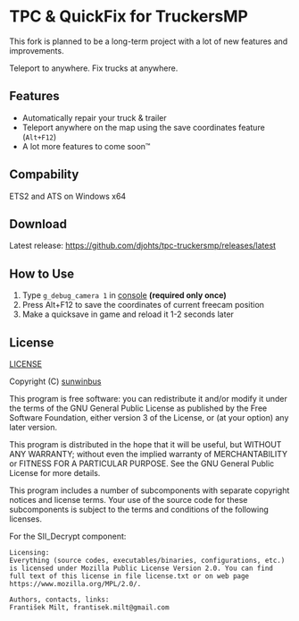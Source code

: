 # TPC & QuickFix for TruckersMP

This fork is planned to be a long-term project with a lot of new features and improvements.

Teleport to anywhere. Fix trucks at anywhere.

## Features

- Automatically repair your truck & trailer
- Teleport anywhere on the map using the save coordinates feature (`Alt+F12`)
- A lot more features to come soon™️

## Compability

ETS2 and ATS on Windows x64

## Download

Latest release: <https://github.com/djohts/tpc-truckersmp/releases/latest>

## How to Use

1. Type `g_debug_camera 1` in [console](https://forum.scssoft.com/viewtopic.php?t=61852) **(required only once)**
2. Press Alt+F12 to save the coordinates of current freecam position
3. Make a quicksave in game and reload it 1-2 seconds later

## License

[LICENSE](LICENSE)

Copyright (C) [sunwinbus](https://truckersmp.com/user/2385027)

This program is free software: you can redistribute it and/or modify it under the terms of the GNU General Public License as published by the Free Software Foundation, either version 3 of the License, or (at your option) any later version.

This program is distributed in the hope that it will be useful, but WITHOUT ANY WARRANTY; without even the implied warranty of MERCHANTABILITY or FITNESS FOR A PARTICULAR PURPOSE. See the GNU General Public License for more details.

This program includes a number of subcomponents with separate copyright notices and license terms. Your use of the source code for these subcomponents is subject to the terms and conditions of the following licenses.

For the SII_Decrypt component:

    Licensing:
    Everything (source codes, executables/binaries, configurations, etc.) is licensed under Mozilla Public License Version 2.0. You can find full text of this license in file license.txt or on web page https://www.mozilla.org/MPL/2.0/.

    Authors, contacts, links:
    František Milt, frantisek.milt@gmail.com
